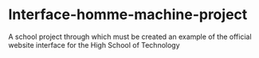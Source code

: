 # Interface-homme-machine-project
A school project through which must be created an example of the official website interface for the High School of Technology 
